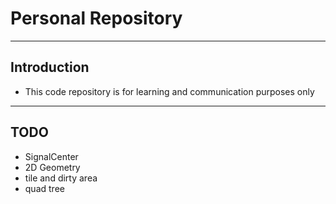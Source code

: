 # Personal Repository

***

## Introduction

+ This code repository is for learning and communication purposes only

***

## TODO

+ SignalCenter
+ 2D Geometry
+ tile and dirty area
+ quad tree